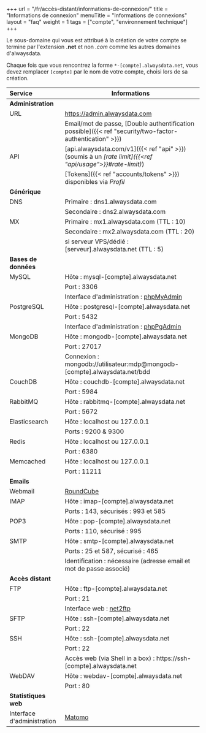 +++
url = "/fr/accès-distant/informations-de-connexion/"
title = "Informations de connexion"
menuTitle = "Informations de connexions"
layout = "faq"
weight = 1
tags = ["compte", "environnement technique"]
+++

Le sous-domaine qui vous est attribué à la création de votre compte se termine par l'extension **.net** et non _.com_ comme les autres domaines d'alwaysdata.

Chaque fois que vous rencontrez la forme `*-[compte].alwaysdata.net`, vous devez remplacer `[compte]` par le nom de votre compte, choisi lors de sa création.



| Service                    | Informations                                                                                              |
|:---------------------------|-----------------------------------------------------------------------------------------------------------|
| **Administration**         |                                                                                                           |
| URL                        | https://admin.alwaysdata.com                                                                              |
|                            | Email/mot de passe, [Double authentification possible]({{< ref "security/two-factor-authentication" >}})  |
| API                        | [api.alwaysdata.com/v1]({{< ref "api" >}}) (soumis à un *[rate limit]({{<ref "api/usage">}}#rate-limit)*) |
|                            | [Tokens]({{< ref "accounts/tokens" >}}) disponibles via *Profil*                                          |
| **Générique**              |                                                                                                           |
| DNS                        | Primaire : dns1.alwaysdata.com                                                                            |
|                            | Secondaire : dns2.alwaysdata.com                                                                          |
| MX                         | Primaire : mx1.alwaysdata.com (TTL : 10)                                                                  |
|                            | Secondaire : mx2.alwaysdata.com (TTL : 20)                                                                |
|                            | si serveur VPS/dédié : [serveur].alwaysdata.net (TTL : 5)                                                 |
| **Bases de données**       |                                                                                                           |
| MySQL                      | Hôte : mysql-[compte].alwaysdata.net                                                                      |
|                            | Port : 3306                                                                                               |
|                            | Interface d'administration : [phpMyAdmin](https://phpmyadmin.alwaysdata.com)                              |
| PostgreSQL                 | Hôte : postgresql-[compte].alwaysdata.net                                                                 |
|                            | Port : 5432                                                                                               |
|                            | Interface d'administration : [phpPgAdmin](https://phppgadmin.alwaysdata.com)                              |
| MongoDB                    | Hôte : mongodb-[compte].alwaysdata.net                                                                    |
|                            | Port : 27017                                                                                              |
|                            | Connexion : mongodb://utilisateur:mdp@mongodb-[compte].alwaysdata.net/bdd                                 |
| CouchDB                    | Hôte : couchdb-[compte].alwaysdata.net                                                                    |
|                            | Port : 5984                                                                                               |
| RabbitMQ                   | Hôte : rabbitmq-[compte].alwaysdata.net                                                                   |
|                            | Port : 5672                                                                                               |
| Elasticsearch              | Hôte : localhost ou 127.0.0.1                                                                             |
|                            | Ports : 9200 & 9300                                                                                       |
| Redis                      | Hôte : localhost ou 127.0.0.1                                                                             |
|                            | Port : 6380                                                                                               |
| Memcached                  | Hôte : localhost ou 127.0.0.1                                                                             |
|                            | Port : 11211                                                                                              |
| **Emails**                 |                                                                                                           |
| Webmail                    | [RoundCube](https://webmail.alwaysdata.com)                                                               |
| IMAP                       | Hôte : imap-[compte].alwaysdata.net                                                                       |
|                            | Ports : 143, sécurisés : 993 et 585                                                                       |
| POP3                       | Hôte : pop-[compte].alwaysdata.net                                                                        |
|                            | Ports : 110, sécurisé : 995                                                                               |
| SMTP                       | Hôte : smtp-[compte].alwaysdata.net                                                                       |
|                            | Ports : 25 et 587, sécurisé : 465                                                                         |
|                            | Identification : nécessaire (adresse email et mot de passe associé)                                       |
| **Accès distant**          |                                                                                                           |
| FTP                        | Hôte : ftp-[compte].alwaysdata.net                                                                        |
|                            | Port : 21                                                                                                 |
|                            | Interface web : [net2ftp](https://net2ftp.alwaysdata.com/)                                                |
| SFTP                       | Hôte : ssh-[compte].alwaysdata.net                                                                        |
|                            | Port : 22                                                                                                 |
| SSH                        | Hôte : ssh-[compte].alwaysdata.net                                                                        |
|                            | Port : 22                                                                                                 |
|                            | Accès web (via Shell in a box) : https://ssh-[compte].alwaysdata.net                                      |
| WebDAV                     | Hôte : webdav-[compte].alwaysdata.net                                                                     |
|                            | Port : 80                                                                                                 |
| **Statistiques web**       |                                                                                                           |
| Interface d'administration | [Matomo](https://analytics.alwaysdata.com)                                                                |
